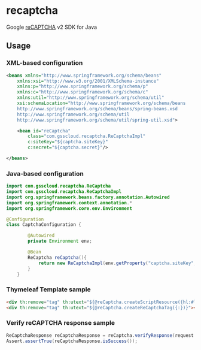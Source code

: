 # recaptcha

Google [reCAPTCHA](https://developers.google.com/recaptcha/) v2 SDK for Java

## Usage

### XML-based configuration

```xml
<beans xmlns="http://www.springframework.org/schema/beans"
    xmlns:xsi="http://www.w3.org/2001/XMLSchema-instance"
    xmlns:p="http://www.springframework.org/schema/p"
    xmlns:c="http://www.springframework.org/schema/c"
    xmlns:util="http://www.springframework.org/schema/util"
    xsi:schemaLocation="http://www.springframework.org/schema/beans
    http://www.springframework.org/schema/beans/spring-beans.xsd
    http://www.springframework.org/schema/util
    http://www.springframework.org/schema/util/spring-util.xsd">

	<bean id="reCaptcha"
        class="com.gsscloud.recaptcha.ReCaptchaImpl"
        c:siteKey="${captcha.siteKey}"
        c:secret="${captcha.secret}"/>

</beans>
```

### Java-based configuration

```java
import com.gsscloud.recaptcha.ReCaptcha
import com.gsscloud.recaptcha.ReCaptchaImpl
import org.springframework.beans.factory.annotation.Autowired
import org.springframework.context.annotation.*
import org.springframework.core.env.Environment

@Configuration
class CaptchaConfiguration {

        @Autowired
        private Environment env;

        @Bean
        ReCaptcha reCaptcha(){
            return new ReCaptchaImpl(env.getProperty("captcha.siteKey",env.getProperty("captcha.secret"));
        }
    }
```

### Thymeleaf Template sample

```html
<div th:remove="tag" th:utext="${@reCaptcha.createScriptResource({hl:#locale.toLanguageTag()})}"></div>
<div th:remove="tag" th:utext="${@reCaptcha.createReCaptchaTag({:})}"></div>
```

### Verify reCAPTCHA response sample

```java
ReCaptchaResponse reCaptchaResponse = reCaptcha.verifyResponse(request.getParameter("g-recaptcha-response"), request.getRemoteAddr());
Assert.assertTrue(reCaptchaResponse.isSuccess());
```
